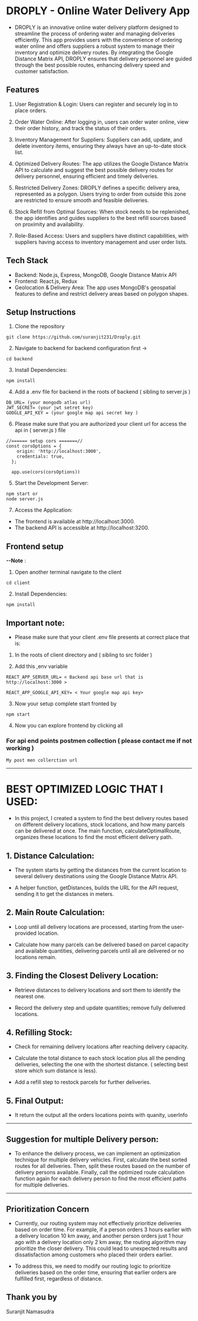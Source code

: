 
# DROPLY - Online Water Delivery App

- DROPLY is an innovative online water delivery platform designed to streamline the process of ordering water and managing deliveries efficiently. This app provides users with the convenience of ordering water online and offers suppliers a robust system to manage their inventory and optimize delivery routes. By integrating the Google Distance Matrix API, DROPLY ensures that delivery personnel are guided through the best possible routes, enhancing delivery speed and customer satisfaction.


## Features

1. User Registration & Login: Users can register and securely log in to place orders.

2. Order Water Online: After logging in, users can order water online, view their order history, and track the status of their orders.

3. Inventory Management for Suppliers: Suppliers can add, update, and delete inventory items, ensuring they always have an up-to-date stock list.

4. Optimized Delivery Routes: The app utilizes the Google Distance Matrix API to calculate and suggest the best possible delivery routes for delivery personnel, ensuring efficient and timely deliveries.

5. Restricted Delivery Zones: DROPLY defines a specific delivery area, represented as a polygon. Users trying to order from outside this zone are restricted to ensure smooth and feasible deliveries.

6. Stock Refill from Optimal Sources: When stock needs to be replenished, the app identifies and guides suppliers to the best refill sources based on proximity and availability.

7. Role-Based Access: Users and suppliers have distinct capabilities, with suppliers having access to inventory management and user order lists.

## Tech Stack

- Backend: Node.js, Express, MongoDB, Google Distance Matrix API
- Frontend: React.js, Redux
- Geolocation & Delivery Area: The app uses MongoDB's geospatial features to define and restrict delivery areas based on polygon shapes.


## Setup Instructions
1. Clone the repository
```
git clone https://github.com/suranjit231/Droply.git
```
2. Navigate to backend for backend configuration first  ->
```
cd backend 
```
3. Install Dependencies:
```
npm install
```
4. Add a .env file for backend in the roots of backend ( sibling to server.js )
```
DB_URL= (your mongodb atlas url)
JWT_SECRET= (your jwt setret key)
GOOGLE_API_KEY = (your google map api secret key )
```

6. Please make sure that you are authorized your client url for access the api in ( server.js ) file
```
//====== setup cors =======//
const corsOptions = {
    origin: 'http://localhost:3000', 
    credentials: true,
  };

  app.use(cors(corsOptions))

```

5. Start the Development Server:
```
npm start or
node server.js
```
7. Access the Application:

  - The frontend is available at http://localhost:3000.
  - The backend API is accessible at http://localhost:3200.


## Frontend setup 

**--Note** :

1. Open another terminal navigate to the client 
```
cd client
```
2. Install Dependencies:
```
npm install
```
## Important note:

* Please make sure that your client .env file presents at correct place that is:

1. In the roots of client directory and ( sibling to src folder )

2. Add this ,env variable
```
REACT_APP_SERVER_URL= < Backend api base url that is http://localhost:3000 >

REACT_APP_GOOGLE_API_KEY= < Your google map api key>
```

3. Now your setup complete start fronted by
```
npm start
```
4. Now you can explore frontend by clicking all

### For api end points postmen collection ( please contact me if not working )
```
My post men collerction url
```
-------------------------------------------------------------------------------------------------------

# BEST OPTIMIZED LOGIC THAT I USED:

* In this project, I created a system to find the best delivery routes based on different delivery locations, stock locations, and how many parcels can be delivered at once. The main function, calculateOptimalRoute, organizes these locations to find the most efficient delivery path.

## 1. Distance Calculation:

* The system starts by getting the distances from the current location to several delivery destinations using the Google Distance Matrix API. 

* A helper function, getDistances, builds the URL for the API request, sending it to get the distances in meters.

## 2. Main Route Calculation:

* Loop until all delivery locations are processed, starting from the user-provided location.

* Calculate how many parcels can be delivered based on parcel capacity and available quantities, delivering parcels until all are delivered or no locations remain.

## 3. Finding the Closest Delivery Location:

* Retrieve distances to delivery locations and sort them to identify the nearest one.

* Record the delivery step and update quantities; remove fully delivered locations.

## 4. Refilling Stock:

* Check for remaining delivery locations after reaching delivery capacity.

* Calculate the total distance to each stock location plus all the pending deliveries, selecting the one with the shortest distance. ( selecting best store which sum distance is less).

* Add a refill step to restock parcels for further deliveries.

## 5. Final Output:

* It return the output all the orders locations points with quanity, userInfo 
--------------------------------------------------------------------------------------------------

## Suggestion for multiple Delivery person:

* To enhance the delivery process, we can implement an optimization technique for multiple delivery vehicles. First, calculate the best sorted routes for all deliveries. Then, split these routes based on the number of delivery persons available. Finally, call the optimized route calculation function again for each delivery person to find the most efficient paths for multiple deliveries.

--------------------------------------------------------------------------------------------------
## Prioritization Concern

* Currently, our routing system may not effectively prioritize deliveries based on order time. For example, if a person orders 3 hours earlier with a delivery location 10 km away, and another person orders just 1 hour ago with a delivery location only 2 km away, the routing algorithm may prioritize the closer delivery. This could lead to unexpected results and dissatisfaction among customers who placed their orders earlier.

* To address this, we need to modify our routing logic to prioritize deliveries based on the order time, ensuring that earlier orders are fulfilled first, regardless of distance.


Thank you by
--------------
Suranjit Namasudra

